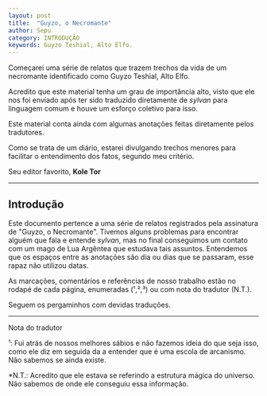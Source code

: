 ```yaml
---
layout: post
title:  "Guyzo, o Necromante"
author: Sepu
category: INTRODUÇÃO
keywords: Guyzo Teshial, Alto Elfo.
---
```

Começarei uma série de relatos que trazem trechos da vida de um necromante identificado como Guyzo Teshial, Alto Elfo. 

Acredito que este material tenha um grau de importância alto, visto que ele nos foi enviado após ter sido traduzido diretamente de *sylvan* para linguagem comum e houve um esforço coletivo para isso.

Este material conta ainda com algumas anotações feitas diretamente pelos tradutores. 

Como se trata de um diário, estarei divulgando trechos menores para facilitar o entendimento dos fatos, segundo meu critério.

Seu editor favorito, **Kole Tor**

----
## Introdução

Este documento pertence a uma série de relatos registrados pela assinatura de "Guyzo, o Necromante". Tivemos alguns problemas para encontrar alguém que fala e entende *sylvan*, mas no final conseguimos um contato com um mago de Lua Argêntea que estudava tais assuntos.
Entendemos que os espaços entre as anotações são dia ou dias que se passaram, esse rapaz não utilizou datas. 

As marcações, comentários e referências de nosso trabalho estão no rodapé de cada página, enumeradas (¹,²,³) ou com nota do tradutor (N.T.).

Seguem os pergaminhos com devidas traduções.

----
Nota do tradutor

¹: Fui atrás de nossos melhores sábios e não fazemos ideia do que seja isso, como ele diz em seguida da a entender que é uma escola de arcanismo.
Não sabemos se ainda existe.

*N.T.: Acredito que ele estava se referindo a estrutura mágica do universo. Não sabemos de onde ele conseguiu essa informação.